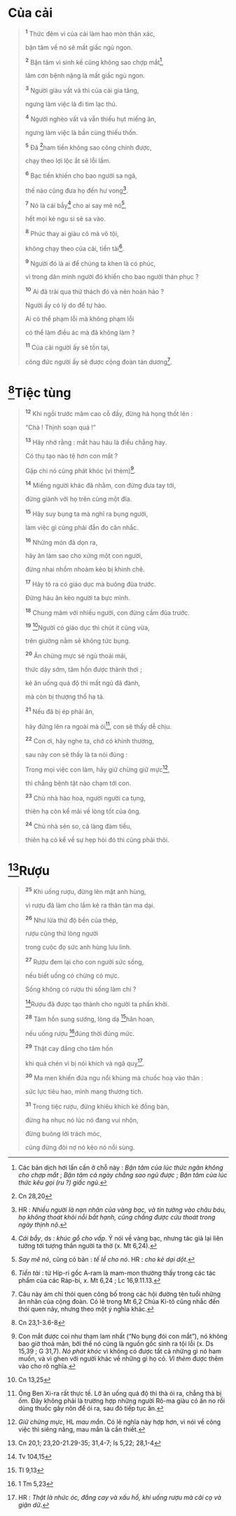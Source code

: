 # Của cải

> <sup><b>1</b></sup> Thức đêm vì của cải làm hao mòn thân xác,
>
> bận tâm về nó sẽ mất giấc ngủ ngon.
>
> <sup><b>2</b></sup> Bận tâm vì sinh kế cũng không sao chợp mắt[^1-7af0854d-4e64-4a2c-a938-e7dadc643db0],
>
> lâm cơn bệnh nặng là mất giấc ngủ ngon.
>
> <sup><b>3</b></sup> Người giàu vất vả thì của cải gia tăng,
>
> ngưng làm việc là đi tìm lạc thú.
>
> <sup><b>4</b></sup> Người nghèo vất vả vẫn thiếu hụt miếng ăn,
>
> ngưng làm việc là bần cùng thiếu thốn.
>
> <sup><b>5</b></sup> Đã [^1@-7af0854d-4e64-4a2c-a938-e7dadc643db0]ham tiền không sao công chính được,
>
> chạy theo lợi lộc ắt sẽ lỗi lầm.
>
> <sup><b>6</b></sup> Bạc tiền khiến cho bao người sa ngã,
>
> thế nào cũng đưa họ đến hư vong[^2-7af0854d-4e64-4a2c-a938-e7dadc643db0].
>
> <sup><b>7</b></sup> Nó là cái bẫy[^3-7af0854d-4e64-4a2c-a938-e7dadc643db0] cho ai say mê nó[^4-7af0854d-4e64-4a2c-a938-e7dadc643db0],
>
> hết mọi kẻ ngu si sẽ sa vào.
>
> <sup><b>8</b></sup> Phúc thay ai giàu có mà vô tội,
>
> không chạy theo của cải, tiền tài[^5-7af0854d-4e64-4a2c-a938-e7dadc643db0].
>
> <sup><b>9</b></sup> Người đó là ai để chúng ta khen là có phúc,
>
> vì trong dân mình người đó khiến cho bao người thán phục ?
>
> <sup><b>10</b></sup> Ai đã trải qua thử thách đó và nên hoàn hảo ?
>
> Người ấy có lý do để tự hào.
>
> Ai có thể phạm lỗi mà không phạm lỗi
>
> có thể làm điều ác mà đã không làm ?
>
> <sup><b>11</b></sup> Của cải người ấy sẽ tồn tại,
>
> công đức người ấy sẽ được cộng đoàn tán dương[^6-7af0854d-4e64-4a2c-a938-e7dadc643db0].

# [^2@-7af0854d-4e64-4a2c-a938-e7dadc643db0]Tiệc tùng

> <sup><b>12</b></sup> Khi ngồi trước mâm cao cỗ đầy, đừng hả họng thốt lên :
>
> “Chà ! Thịnh soạn quá !”
>
> <sup><b>13</b></sup> Hãy nhớ rằng : mắt hau háu là điều chẳng hay.
>
> Có thụ tạo nào tệ hơn con mắt ?
>
> Gặp chi nó cũng phát khóc (vì thèm)[^7-7af0854d-4e64-4a2c-a938-e7dadc643db0].
>
> <sup><b>14</b></sup> Miếng người khác đã nhằm, con đừng đưa tay tới,
>
> đừng giành với họ trên cùng một đĩa.
>
> <sup><b>15</b></sup> Hãy suy bụng ta mà nghĩ ra bụng người,
>
> làm việc gì cũng phải đắn đo cân nhắc.
>
> <sup><b>16</b></sup> Những món đã dọn ra,
>
> hãy ăn làm sao cho xứng một con người,
>
> đừng nhai nhồm nhoàm kẻo bị khinh chê.
>
> <sup><b>17</b></sup> Hãy tỏ ra có giáo dục mà buông đũa trước.
>
> Đừng háu ăn kẻo người ta bực mình.
>
> <sup><b>18</b></sup> Chung mâm với nhiều người, con đừng cầm đũa trước.
>
> <sup><b>19</b></sup> [^3@-7af0854d-4e64-4a2c-a938-e7dadc643db0]Người có giáo dục thì chút ít cũng vừa,
>
> trên giường nằm sẽ không tức bụng.
>
> <sup><b>20</b></sup> Ăn chừng mực sẽ ngủ thoải mái,
>
> thức dậy sớm, tâm hồn được thảnh thơi ;
>
> kẻ ăn uống quá độ thì mất ngủ đã đành,
>
> mà còn bị thượng thổ hạ tả.
>
> <sup><b>21</b></sup> Nếu đã bị ép phải ăn,
>
> hãy đứng lên ra ngoài mà ói[^8-7af0854d-4e64-4a2c-a938-e7dadc643db0], con sẽ thấy dễ chịu.
>
> <sup><b>22</b></sup> Con ơi, hãy nghe ta, chớ có khinh thường,
>
> sau này con sẽ thấy là ta nói đúng :
>
> Trong mọi việc con làm, hãy giữ chừng giữ mực[^9-7af0854d-4e64-4a2c-a938-e7dadc643db0],
>
> thì chẳng bệnh tật nào chạm tới con.
>
> <sup><b>23</b></sup> Chủ nhà hào hoa, người người ca tụng,
>
> thiên hạ còn kể mãi về lòng tốt của ông.
>
> <sup><b>24</b></sup> Chủ nhà sẻn so, cả làng đàm tiếu,
>
> thiên hạ có kể về sự hẹp hòi đó thì cũng phải thôi.

# [^4@-7af0854d-4e64-4a2c-a938-e7dadc643db0]Rượu

> <sup><b>25</b></sup> Khi uống rượu, đừng lên mặt anh hùng,
>
> vì rượu đã làm cho lắm kẻ ra thân tàn ma dại.
>
> <sup><b>26</b></sup> Như lửa thử độ bền của thép,
>
> rượu cũng thử lòng người
>
> trong cuộc đọ sức anh hùng lưu linh.
>
> <sup><b>27</b></sup> Rượu đem lại cho con người sức sống,
>
> nếu biết uống có chừng có mực.
>
> Sống không có rượu thì sống làm chi ?
>
> [^5@-7af0854d-4e64-4a2c-a938-e7dadc643db0]Rượu đã được tạo thành cho người ta phấn khởi.
>
> <sup><b>28</b></sup> Tâm hồn sung sướng, lòng dạ [^6@-7af0854d-4e64-4a2c-a938-e7dadc643db0]hân hoan,
>
> nếu uống rượu [^7@-7af0854d-4e64-4a2c-a938-e7dadc643db0]đúng thời đúng mức.
>
> <sup><b>29</b></sup> Thật cay đắng cho tâm hồn
>
> khi quá chén vì bị nói khích và ngã quỵ[^10-7af0854d-4e64-4a2c-a938-e7dadc643db0].
>
> <sup><b>30</b></sup> Ma men khiến đứa ngu nổi khùng mà chuốc hoạ vào thân :
>
> sức lực tiêu hao, mình mang thương tích.
>
> <sup><b>31</b></sup> Trong tiệc rượu, đừng khiêu khích kẻ đồng bàn,
>
> đừng hạ nhục nó lúc nó đang vui nhộn,
>
> đừng buông lời trách móc,
>
> cũng đừng đòi nợ nó kẻo nó nổi sùng.

[^1-7af0854d-4e64-4a2c-a938-e7dadc643db0]: Các bản dịch hơi lấn cấn ở chỗ này : *Bận tâm của lúc thức ngăn không cho chợp mắt* ; *Bận tâm cả ngày chẳng sao ngủ được* ; *Bận tâm của lúc thức kêu gọi (ru ?) giấc ngủ*.
[^2-7af0854d-4e64-4a2c-a938-e7dadc643db0]: HR : *Nhiều người là nạn nhân của vàng bạc, và tin tưởng vào châu báu, họ không thoát khỏi nỗi bất hạnh, cũng chẳng được cứu thoát trong ngày thịnh nộ*.
[^3-7af0854d-4e64-4a2c-a938-e7dadc643db0]: *Cái bẫy*, ds : *khúc gỗ cho vấp*. Ý nói về vàng bạc, nhưng tác giả lại liên tưởng tới tượng thần người ta thờ (x. Mt 6,24).
[^4-7af0854d-4e64-4a2c-a938-e7dadc643db0]: *Say mê nó*, cũng có bản : *tế lễ cho nó*. HR : *cho kẻ dại dột*.
[^5-7af0854d-4e64-4a2c-a938-e7dadc643db0]: *Tiền tài* : từ Híp-ri gốc A-ram là mam-mon thường thấy trong các tác phẩm của các Ráp-bi, x. Mt 6,24 ; Lc 16,9.11.13.
[^6-7af0854d-4e64-4a2c-a938-e7dadc643db0]: Câu này ám chỉ thói quen công bố trong các hội đường tên tuổi những ân nhân của cộng đoàn. Có lẽ trong Mt 6,2 Chúa Ki-tô cũng nhắc đến thói quen này, nhưng theo một ý nghĩa khác.
[^7-7af0854d-4e64-4a2c-a938-e7dadc643db0]: Con mắt được coi như tham lam nhất (“No bụng đói con mắt”), nó không bao giờ thoả mãn, bởi thế nó cũng là nguồn gốc sinh ra tội lỗi (x. Ds 15,39 ; G 31,7). *Nó phát khóc* vì không có được tất cả những gì nó ham muốn, và vì ghen với người khác về những gì họ có. *Vì thèm* được thêm vào cho rõ nghĩa.
[^8-7af0854d-4e64-4a2c-a938-e7dadc643db0]: Ông Ben Xi-ra rất thực tế. Lỡ ăn uống quá độ thì thà ói ra, chẳng thà bị ốm. Đây không phải là trường hợp những người Rô-ma giàu có ăn no rồi dùng thuốc gây nôn để ói ra, sau đó tiếp tục ăn.
[^9-7af0854d-4e64-4a2c-a938-e7dadc643db0]: *Giữ chừng mực*, HL *mau mắn*. Có lẽ nghĩa này hợp hơn, vì nói về công việc thì siêng năng, mau mắn là cần thiết.
[^10-7af0854d-4e64-4a2c-a938-e7dadc643db0]: HR : *Thật là nhức óc, đắng cay và xấu hổ, khi uống rượu mà cãi cọ và giận dữ*.
[^1@-7af0854d-4e64-4a2c-a938-e7dadc643db0]: Cn 28,20
[^2@-7af0854d-4e64-4a2c-a938-e7dadc643db0]: Cn 23,1-3.6-8
[^3@-7af0854d-4e64-4a2c-a938-e7dadc643db0]: Cn 13,25
[^4@-7af0854d-4e64-4a2c-a938-e7dadc643db0]: Cn 20,1; 23,20-21.29-35; 31,4-7; Is 5,22; 28,1-4
[^5@-7af0854d-4e64-4a2c-a938-e7dadc643db0]: Tv 104,15
[^6@-7af0854d-4e64-4a2c-a938-e7dadc643db0]: Tl 9,13
[^7@-7af0854d-4e64-4a2c-a938-e7dadc643db0]: 1 Tm 5,23